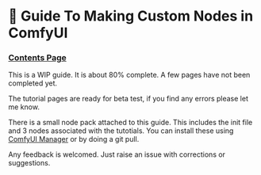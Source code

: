 # 🧩 Guide To Making Custom Nodes in ComfyUI 

### [Contents Page](https://github.com/Suzie1/ComfyUI_Guide_To_Making_Custom_Nodes/wiki)

This is a WIP guide. It is about 80% complete. A few pages have not been completed yet.

The tutorial pages are ready for beta test, if you find any errors please let me know.

There is a small node pack attached to this guide. This includes the init file and 3 nodes associated with the tutotials. You can install these using [ComfyUI Manager](https://github.com/ltdrdata/ComfyUI-Manager) or by doing a git pull.

Any feedback is welcomed. Just raise an issue with corrections or suggestions.



